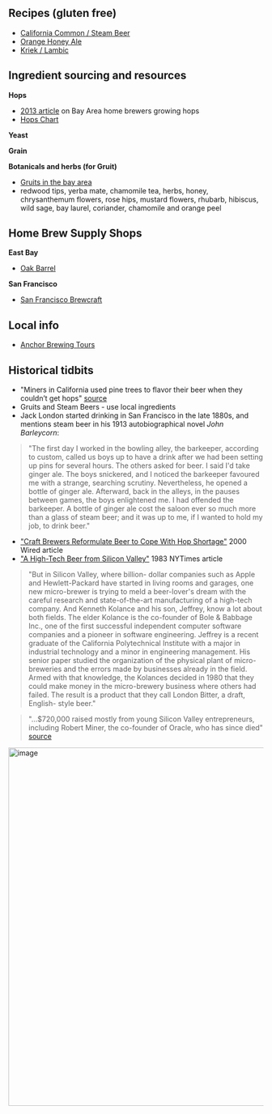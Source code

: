 ## Recipes (gluten free)

- [California Common / Steam Beer](https://glutenfreehomebrewing.com/recipes/showrecipe.php?recipeid=195)
- [Orange Honey Ale](https://glutenfreehomebrewing.com/recipes/showrecipe.php?recipeid=38)
- [Kriek / Lambic](https://glutenfreehomebrewing.com/recipes/showrecipe.php?recipeid=89)

## Ingredient sourcing and resources

**Hops**

- [2013 article](https://www.kqed.org/bayareabites/60069/bay-area-home-brewers-opt-for-homegrown-hops) on Bay Area home brewers growing hops
- [Hops Chart](https://glutenfreehomebrewing.com/hops_chart.php)

**Yeast**

**Grain**

**Botanicals and herbs (for Gruit)**

- [Gruits in the bay area](https://www.sfchronicle.com/food/wine/article/What-s-a-gruit-This-ancient-beer-style-without-16820580.php)
- redwood tips, yerba mate, chamomile tea, herbs, honey, chrysanthemum flowers, rose hips, mustard flowers, rhubarb, hibiscus, wild sage, bay laurel, coriander, chamomile and orange peel

## Home Brew Supply Shops

**East Bay**
- [Oak Barrel](https://oakbarrel.com/)

**San Francisco**
- [San Francisco Brewcraft](https://www.sanfranciscobrewcraft.com/)

## Local info
- [Anchor Brewing Tours](https://www.anchorbrewing.com/brewery/tours#id=anchor-brewing-public-tours)

## Historical tidbits
- "Miners in California used pine trees to flavor their beer when they couldn’t get hops" [source](https://www.sfchronicle.com/food/wine/article/What-s-a-gruit-This-ancient-beer-style-without-16820580.php)
- Gruits and Steam Beers - use local ingredients
- Jack London started drinking in San Francisco in the late 1880s, and mentions steam beer in his 1913 autobiographical novel *John Barleycorn*: 
> "The first day I worked in the bowling alley, the barkeeper, according to custom, called us boys up to have a drink after we had been setting up pins for several hours. The others asked for beer. I said I'd take ginger ale. The boys snickered, and I noticed the barkeeper favoured me with a strange, searching scrutiny. Nevertheless, he opened a bottle of ginger ale. Afterward, back in the alleys, in the pauses between games, the boys enlightened me. I had offended the barkeeper. A bottle of ginger ale cost the saloon ever so much more than a glass of steam beer; and it was up to me, if I wanted to hold my job, to drink beer."
- ["Craft Brewers Reformulate Beer to Cope With Hop Shortage"](https://www.wired.com/2008/05/craft-brewers-reformulate-beer-to-cope-with-hop-shortage/) 2000 Wired article
- ["A High-Tech Beer from Silicon Valley"](https://www.nytimes.com/1983/11/15/business/a-high-tech-beer-from-silicon-valley.html) 1983 NYTimes article 
> "But in Silicon Valley, where billion- dollar companies such as Apple and Hewlett-Packard have started in living rooms and garages, one new micro-brewer is trying to meld a beer-lover's dream with the careful research and state-of-the-art manufacturing of a high-tech company. And Kenneth Kolance and his son, Jeffrey, know a lot about both fields. The elder Kolance is the co-founder of Bole & Babbage Inc., one of the first successful independent computer software companies and a pioneer in software engineering. Jeffrey is a recent graduate of the California Polytechnical Institute with a major in industrial technology and a minor in engineering management. His senior paper studied the organization of the physical plant of micro-breweries and the errors made by businesses already in the field. Armed with that knowledge, the Kolances decided in 1980 that they could make money in the micro-brewery business where others had failed. The result is a product that they call London Bitter, a draft, English- style beer."

> "...$720,000 raised mostly from young Silicon Valley entrepreneurs, including Robert Miner, the co-founder of Oracle, who has since died" [source](https://www.mercurynews.com/2008/07/16/hometown-brew-the-beer-that-grew-up-with-silicon-valley/)

<img width="708" alt="image" src="https://user-images.githubusercontent.com/5547897/173215263-d136e5dc-e00e-4f22-93e4-6a11fa44dae7.png">
